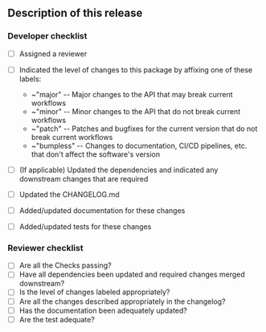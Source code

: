 ## Description of this release

<!--
Please describe the release here, including a brief overview of the changes in this release
-->

<!--
If applicable, indicate any upstream packages/projects this is relevant too, and the associated issues
or pull requests
-->

### Developer checklist

- [ ] Assigned a reviewer
  <!-- NOTE: Pull requests should only be opened for merges to protected branches (required) and any
   changes which you'd like reviewed. Do not open a pull request to update a feature or personal
   branch -- simply merge with `git`.
   -->
- [ ] Indicated the level of changes to this package by affixing one of these labels:
  * ~"major" -- Major changes to the API that may break current workflows
  * ~"minor" -- Minor changes to the API that do not break current workflows
  * ~"patch" -- Patches and bugfixes for the current version that do not break current workflows
  * ~"bumpless" -- Changes to documentation, CI/CD pipelines, etc. that don't affect the software's version

- [ ] (If applicable) Updated the dependencies and indicated any downstream changes that are required

- [ ] Updated the CHANGELOG.md
- [ ] Added/updated documentation for these changes
- [ ] Added/updated tests for these changes

### Reviewer checklist

- [ ] Are all the Checks passing?
- [ ] Have all dependencies been updated and required changes merged downstream?
- [ ] Is the level of changes labeled appropriately?
- [ ] Are all the changes described appropriately in the changelog?
- [ ] Has the documentation been adequately updated?
- [ ] Are the test adequate?
